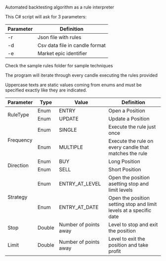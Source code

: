 Automated backtesting algorithm as a rule interpreter

This C# script will ask for 3 parameters:

| Parameter |   Definition                     |
|-----------|----------------------------------|
| -r        |  Json file with rules            |
| -d        |  Csv data file in candle format  |
| -e        |  Market epic identifier          |

Check the sample rules folder for sample techniques

The program will iterate through every candle executing the rules provided

Uppercase texts are static values coming from enums and must be specified exactly like they are indicated.

<table>
    <thead>
        <tr>
            <th>Parameter</th>
            <th>Type</th>
            <th>Value</th>
            <th>Definition</th>
        </tr>
    </thead>
    <tbody>
        <tr>
            <td rowspan="2">RuleType</td>
            <td>Enum</td>
            <td>ENTRY</td>
            <td>Open a Position</td>
        </tr>
        <tr>
            <td>Enum</td>
            <td>UPDATE</td>
            <td>Update a Position</td>
        </tr>
        <tr>
            <td rowspan="2">Frequency</td>
            <td>Enum</td>
            <td>SINGLE</td>
            <td>Execute the rule just once</td>
        </tr>
        <tr>
            <td>Enum</td>
            <td>MULTIPLE</td>
            <td>Execute the rule on every candle that matches the rule</td>
        </tr>
        <tr>
            <td rowspan="2">Direction</td>
            <td>Enum</td>
            <td>BUY</td>
            <td>Long Position</td>
        </tr>
        <tr>
            <td>Enum</td>
            <td>SELL</td>
            <td>Short Position</td>
        </tr>
        <tr>
            <td rowspan="2">Strategy</td>
            <td>Enum</td>
            <td>ENTRY_AT_LEVEL</td>
            <td>Open the position asetting stop and limit levels</td>
        </tr>
        <tr>
            <td>Enum</td>
            <td>ENTRY_AT_DATE</td>
            <td>Open the position setting stop and limit levels at a specific date</td>
        </tr>
        <tr>                
            <td>Stop</td>
            <td>Double</td>
            <td>Number of points away</td>
            <td>Level to stop and exit the position</td>
        </tr>
        <tr>                
            <td>Limit</td>
            <td>Double</td>
            <td>Number of points away</td>
            <td>Level to exit the position and take profit</td>
        </tr>
    </tbody>
</table>